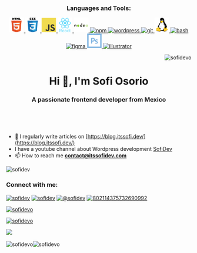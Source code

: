 <h3 align="center">Languages and Tools:</h3>
<p align="center"> <a href="https://www.w3.org/html/" target="_blank" rel="noreferrer"> <img src="https://raw.githubusercontent.com/devicons/devicon/master/icons/html5/html5-original-wordmark.svg" alt="html5" width="40" height="40"/> </a> <a href="https://www.w3schools.com/css/" target="_blank" rel="noreferrer"> <img src="https://raw.githubusercontent.com/devicons/devicon/master/icons/css3/css3-original-wordmark.svg" alt="css3" width="40" height="40"/> </a>  <a href="https://developer.mozilla.org/en-US/docs/Web/JavaScript" target="_blank" rel="noreferrer"> <img src="https://raw.githubusercontent.com/devicons/devicon/master/icons/javascript/javascript-original.svg" alt="javascript" width="40" height="40"/> </a>  <a href="https://reactjs.org/" target="_blank" rel="noreferrer"> <img src="https://raw.githubusercontent.com/devicons/devicon/master/icons/react/react-original-wordmark.svg" alt="react" width="40" height="40"/> </a> <a href="https://nodejs.org" target="_blank" rel="noreferrer"> <img src="https://raw.githubusercontent.com/devicons/devicon/master/icons/nodejs/nodejs-original-wordmark.svg" alt="nodejs" width="40" height="40"/> </a> <a href="https://www.npmjs.com/~sofidevo" target="_blank" rel="noreferrer"> <img src="https://cdn.freebiesupply.com/logos/thumbs/2x/npm-logo.png" alt="npm" width="40" height="40"/> </a><a href="https://developer.wordpress.org/" target="_blank" rel="noreferrer"> <img src="https://upload.wikimedia.org/wikipedia/commons/9/93/Wordpress_Blue_logo.png" alt="wordpress" width="40" height="40"/> </a><a href="https://git-scm.com/" target="_blank" rel="noreferrer"> <img src="https://www.vectorlogo.zone/logos/git-scm/git-scm-icon.svg" alt="git" width="40" height="40"/> </a>   <a href="https://www.linux.org/" target="_blank" rel="noreferrer"> <img src="https://raw.githubusercontent.com/devicons/devicon/master/icons/linux/linux-original.svg" alt="linux" width="40" height="40"/> </a>  <a href="https://www.gnu.org/software/bash/" target="_blank" rel="noreferrer"> <img src="https://www.vectorlogo.zone/logos/gnu_bash/gnu_bash-icon.svg" alt="bash" width="40" height="40"/> </a><a href="https://www.figma.com/" target="_blank" rel="noreferrer"> <img src="https://www.vectorlogo.zone/logos/figma/figma-icon.svg" alt="figma" width="40" height="40"/> </a>  <a href="https://www.photoshop.com/en" target="_blank" rel="noreferrer"> <img src="https://raw.githubusercontent.com/devicons/devicon/master/icons/photoshop/photoshop-line.svg" alt="photoshop" width="40" height="40"/> </a><a href="https://www.adobe.com/in/products/illustrator.html" target="_blank" rel="noreferrer"> <img src="https://www.vectorlogo.zone/logos/adobe_illustrator/adobe_illustrator-icon.svg" alt="illustrator" width="40" height="40"/> </a></p>

<p align="right"> <img src="https://komarev.com/ghpvc/?username=sofidevo&label=Profile%20views&color=0e75b6&style=flat" alt="sofidevo" /></p>
<h1 align="center">Hi 💛, I'm Sofi Osorio</h1>
<h3 align="center">A passionate frontend developer from Mexico</h3>
 
  <br>
  
  <br>
  
  <br>

- 📝 I regularly write articles on [https://blog.itssofi.dev/](https://blog.itssofi.dev/)
- I have a youtube channel about Wordpress development [SofiDev](https://www.youtube.com/@SofiDev)
- 📫 How to reach me **contact@itssofidev.com**


<p align="left">
  <img align="center" src="https://github.com/SofiDevO/SofiDevO/assets/102200061/1a52424c-1f44-406b-b996-1fc906397fb0" alt="sofidev" />
</p>

<h3 align="left">Connect with me:</h3>
<p align="left">
<a href="https://codepen.io/sofidev" target="blank"><img align="center" src="https://raw.githubusercontent.com/rahuldkjain/github-profile-readme-generator/master/src/images/icons/Social/codepen.svg" alt="sofidev" height="30" width="40" /></a>
<a href="https://linkedin.com/in/sofidev" target="blank"><img align="center" src="https://raw.githubusercontent.com/rahuldkjain/github-profile-readme-generator/master/src/images/icons/Social/linked-in-alt.svg" alt="sofidev" height="30" width="40" /></a>
<a href="https://www.youtube.com/c/@sofidev" target="blank"><img align="center" src="https://raw.githubusercontent.com/rahuldkjain/github-profile-readme-generator/master/src/images/icons/Social/youtube.svg" alt="@sofidev" height="30" width="40" /></a>
<a href="https://discord.gg/802114375732690992" target="blank"><img align="center" src="https://raw.githubusercontent.com/rahuldkjain/github-profile-readme-generator/master/src/images/icons/Social/discord.svg" alt="802114375732690992" height="30" width="40" /></a>
</p>
<p align="left"> <a href="https://twitter.com/itssofidev" target="_blank"><img src="https://img.shields.io/twitter/follow/sofidevo?logo=twitter&style=for-the-badge" alt="sofidevo" /></a> </p>



<p align="left"> <a href="https://github.com/ryo-ma/github-profile-trophy"><img src="https://github-profile-trophy.vercel.app/?username=sofidevo" alt="sofidevo" /></a> </p>






<p align="left"> 
<img  width="220px" src="https://github.com/SofiDevO/SofiDevO/assets/102200061/af4b9305-4bc3-42e8-9421-4fd1e6ee51c6">
</p>

<p><img align="left" src="https://github-readme-stats.vercel.app/api/top-langs?username=sofidevo&show_icons=true&locale=en&layout=compact" alt="sofidevo" /></p>

<p>&nbsp;<img align="left" margin-rigth= "9px" src="https://github-readme-stats.vercel.app/api?username=sofidevo&show_icons=true&locale=en" alt="sofidevo" /></p>
